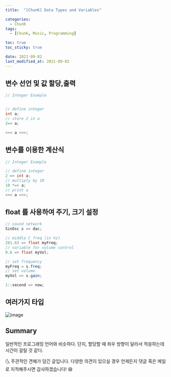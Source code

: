 ```yaml
---
title:  "[ChunK] Data Types and Variables" 

categories:
  - ChunK
tags:
  - [ChunK, Music, Programming]

toc: true
toc_sticky: true

date: 2021-09-02
last_modified_at: 2021-09-02
---
```





## 변수 선언 및 값 할당,출력
```java
// Integer Example


// define integer
int a;
// store 2 in a
2=> a;

<<< a >>>;


```


## 변수를 이용한 계산식


```java
// Integer Example

// define integer
2 => int a;
// multiply by 10
10 *=> a;
// print a
<<< a >>>;


```

## float 를 사용하여 주기, 크기 설정


```java
// sound network
SinOsc s => dac;

// middle C freq (in hz)
261.63 => float myFreq;
// variable for volume control
0.6 => float myVol;

// set frequency
myFreq = s.freq;
// set volume
myVol => s.gain;

1::second => now;


```

## 여러가지 타입
![image](https://user-images.githubusercontent.com/69495129/131806370-87763969-c81a-4311-a1c8-0564649f043a.png)

## Summary
일반적인 프로그래밍 언어와 비슷하다. 단지, 할당할 때 좌우 방향이 달라서 적응하는데 시간이 걸릴 것 같다.




 🌜 주관적인 견해가 담긴 글입니다. 다양한 의견이 있으실 경우
    언제든지 댓글 혹은 메일로 지적해주시면 감사하겠습니다! 😄

